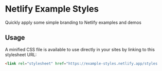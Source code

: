 # Netlify Example Styles

Quickly apply some simple branding to Netlify examples and demos


## Usage

A minified CSS file is available to use directly in your sites by linking to this stylesheet URL:

```html
<link rel="stylesheet" href="https://example-styles.netlify.app/styles.css">
```
